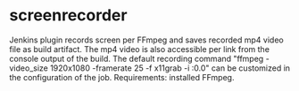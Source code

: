 # screenrecorder
Jenkins plugin records screen per FFmpeg and saves recorded mp4 video file as build artifact.
The mp4 video is also accessible per link from the console output of the build.
The default recording command "ffmpeg -video_size 1920x1080 -framerate 25 -f x11grab -i :0.0" can be customized in the configuration of the job.
Requirements: installed FFmpeg.
